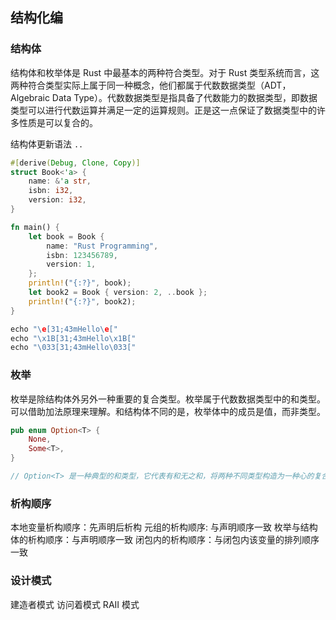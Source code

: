 ## 结构化编

### 结构体

结构体和枚举体是 Rust 中最基本的两种符合类型。对于 Rust 类型系统而言，这两种符合类型实际上属于同一种概念，他们都属于代数数据类型（ADT，Algebraic Data Type）。代数数据类型是指具备了代数能力的数据类型，即数据类型可以进行代数运算并满足一定的运算规则。正是这一点保证了数据类型中的许多性质是可以复合的。

结构体更新语法 `..`

```rust
#[derive(Debug, Clone, Copy)]
struct Book<'a> {
    name: &'a str,
    isbn: i32,
    version: i32,
}

fn main() {
    let book = Book {
        name: "Rust Programming",
        isbn: 123456789,
        version: 1,
    };
    println!("{:?}", book);
    let book2 = Book { version: 2, ..book };
    println!("{:?}", book2);
}

```


```rust
echo "\e[31;43mHello\e["
echo "\x1B[31;43mHello\x1B["
echo "\033[31;43mHello\033["
```

### 枚举

枚举是除结构体外另外一种重要的复合类型。枚举属于代数数据类型中的和类型。可以借助加法原理来理解。和结构体不同的是，枚举体中的成员是值，而非类型。

```rust
pub enum Option<T> {
    None,
    Some<T>,
}

// Option<T> 是一种典型的和类型，它代表有和无之和，将两种不同类型构造为一种心的复合类型。
```

### 析构顺序

本地变量析构顺序：先声明后析构
元组的析构顺序: 与声明顺序一致
枚举与结构体的析构顺序：与声明顺序一致
闭包内的析构顺序：与闭包内该变量的排列顺序一致

### 设计模式

建造者模式
访问着模式
RAII 模式
